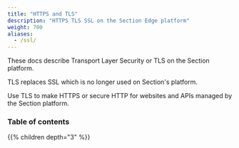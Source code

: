 ```yaml
---
title: "HTTPS and TLS"
description: "HTTPS TLS SSL on the Section Edge platform"
weight: 700
aliases:
  - /ssl/
---
```


These docs describe Transport Layer Security or TLS on the Section platform. 

TLS replaces SSL which is no longer used on Section's platform. 

Use TLS to make HTTPS or secure HTTP for websites and APIs managed by the Section platform. 


### Table of contents

{{% children depth="3" %}}
